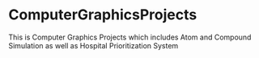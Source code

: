 # ComputerGraphicsProjects
This is Computer Graphics Projects which includes Atom and Compound Simulation as well as Hospital Prioritization System

